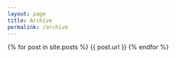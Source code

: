 ```yaml
---
layout: page
title: Archive
permalink: /archive
---
```

{% for post in site.posts %}
{{ post.url }}
{% endfor %}
